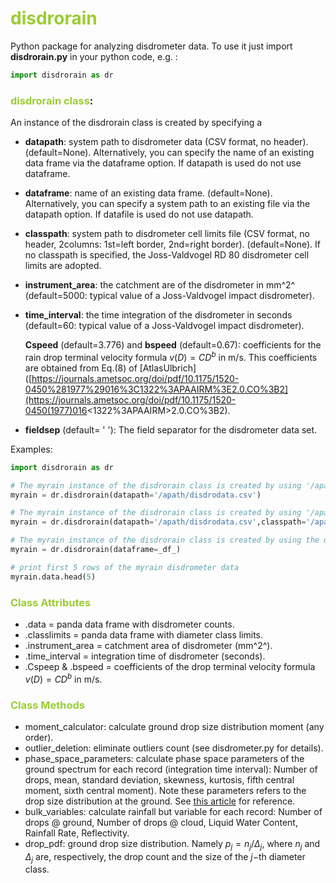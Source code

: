 # <font color=9ACD32>disdrorain</font>

Python package for analyzing disdrometer data. To use it just import __disdrorain.py__ in your python code, e.g. :

```python
import disdrorain as dr
```



### <font color=9ACD32>disdrorain class</font>:

An instance of the disdrorain class is created by specifying a

- __datapath__:  system path to disdrometer data (CSV format, no header). (default=None).  Alternatively, you can specify the name of an existing data frame via the dataframe option. If datapath is used do not use dataframe.
- __dataframe__: name of an existing data frame. (default=None).  Alternatively, you can specify a system path to an existing file via the datapath option. If datafile is used do not use datapath.
- __classpath__: system path to disdrometer cell limits file (CSV format, no header, 2columns: 1st=left border, 2nd=right border). (default=None). If no classpath is specified, the Joss-Valdvogel RD 80 disdrometer cell limits are adopted.

- __instrument_area__: the catchment are of the disdrometer in mm^2^  (default=5000: typical value of a Joss-Valdvogel impact disdrometer).

- __time_interval__: the time integration of the disdrometer in seconds (default=60: typical value of a Joss-Valdvogel impact disdrometer).

  __Cspeed__ (default=3.776)  and __bspeed__ (default=0.67):  coefficients for the rain drop terminal velocity formula $v(D)=CD^{b}$ in m/s.  This coefficients are obtained from Eq.(8) of [AtlasUlbrich]([https://journals.ametsoc.org/doi/pdf/10.1175/1520-0450%281977%29016%3C1322%3APAAIRM%3E2.0.CO%3B2](https://journals.ametsoc.org/doi/pdf/10.1175/1520-0450(1977)016<1322%3APAAIRM>2.0.CO%3B2).

- __fieldsep__ (default= ' '): The field separator for the disdrometer data set.

Examples:

```python
import disdrorain as dr

# The myrain instance of the disdrorain class is created by using '/apath/disdrodata.csv' as disdrometer data. Default values (Joss-Valdvogel RD80 disdrometer) are used for diameter class limits 
myrain = dr.disdrorain(datapath='/apath/disdrodata.csv')

# The myrain instance of the disdrorain class is created by using '/apath/disdrodata.csv' as disdrometer data. Diameter class limits are specified in the file '/apath/classlimits.csv'
myrain = dr.disdrorain(datapath='/apath/disdrodata.csv',classpath='/apath/classlimits.csv')

# The myrain instance of the disdrorain class is created by using the data frame _df_  as disdrometer data. Default values (Joss-Valdvogel RD80 disdrometer) are used for diameter class limits 
myrain = dr.disdrorain(dataframe=_df_)

# print first 5 rows of the myrain disdrometer data
myrain.data.head(5)
```

### <font color=9ACD32>Class Attributes</font>

- .data = panda data frame with disdrometer counts.
- .classlimits = panda data frame with diameter class limits.
- .instrument_area = catchment area of disdrometer (mm^2^).
- .time_interval = integration time of disdrometer (seconds).
- .Cspeep & .bspeed = coefficients of the drop terminal velocity formula $v(D)=CD^{b}$ in m/s.

### <font color=9ACD32>Class Methods</font>

- moment_calculator: calculate ground drop size distribution moment (any order).
- outlier_deletion: eliminate outliers count (see disdrometer.py for details). 
- phase_space_parameters: calculate phase space parameters of the ground spectrum for each record (integration time interval): Number of drops, mean, standard deviation, skewness, kurtosis, fifth central moment, sixth central moment). Note these parameters refers to the drop size distribution at the ground. See [this article](https://journals.ametsoc.org/doi/citedby/10.1175/JAMC-D-13-050.1) for reference.
- bulk_variables: calculate rainfall but variable for each record: Number of drops @ ground, Number of drops @ cloud, Liquid Water Content, Rainfall Rate, Reflectivity.
- drop_pdf: ground drop size distribution. Namely $p_{j}=n_{j}/\Delta_{j}$, where $n_{j}$ and $\Delta_{j}$ are, respectively, the drop count and the size of the $j-$th diameter class.
